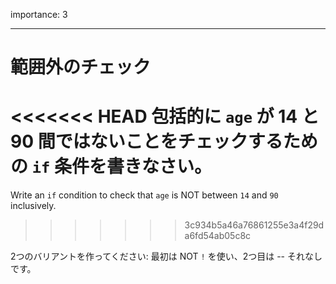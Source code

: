 importance: 3

---

# 範囲外のチェック

<<<<<<< HEAD
包括的に `age` が 14 と 90 間ではないことをチェックするための `if` 条件を書きなさい。
=======
Write an `if` condition to check that `age` is NOT between `14` and `90` inclusively.
>>>>>>> 3c934b5a46a76861255e3a4f29da6fd54ab05c8c

2つのバリアントを作ってください: 最初は NOT `!` を使い、2つ目は -- それなしです。
